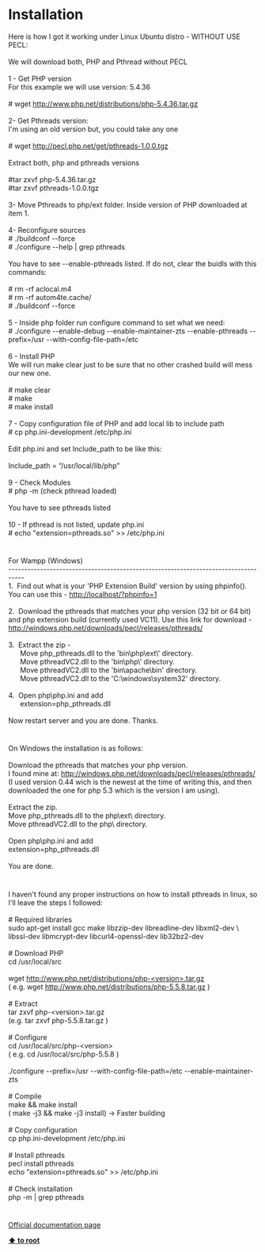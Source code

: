 # Installation




<div class="phpcode"><span class="html">
Here is how I got it working under Linux Ubuntu distro - WITHOUT USE PECL:<br><br>We will download both, PHP and Pthread without PECL<br><br>1 - Get PHP version<br>For this example we will use version: 5.4.36<br><br># wget <a href="http://www.php.net/distributions/php-5.4.36.tar.gz" rel="nofollow" target="_blank">http://www.php.net/distributions/php-5.4.36.tar.gz</a><br><br>2- Get Pthreads version:<br>I&apos;m using an old version but, you could take any one<br><br># wget <a href="http://pecl.php.net/get/pthreads-1.0.0.tgz" rel="nofollow" target="_blank">http://pecl.php.net/get/pthreads-1.0.0.tgz</a><br><br>Extract both, php and pthreads versions<br><br>#tar zxvf php-5.4.36.tar.gz<br>#tar zxvf pthreads-1.0.0.tgz <br><br>3- Move Pthreads to php/ext folder. Inside version of PHP downloaded at item 1.<br><br>4- Reconfigure sources<br># ./buildconf --force<br># ./configure --help | grep pthreads<br><br>You have to see --enable-pthreads listed. If do not, clear the buidls with this commands:<br><br># rm -rf aclocal.m4<br># rm -rf autom4te.cache/<br># ./buildconf --force<br><br>5 - Inside php folder run configure command to set what we need:<br># ./configure --enable-debug --enable-maintainer-zts --enable-pthreads --prefix=/usr --with-config-file-path=/etc<br><br>6 - Install PHP<br>We will run make clear just to be sure that no other crashed build will mess our new one.<br><br># make clear <br># make<br># make install<br><br>7 - Copy configuration file of PHP and add local lib to include path<br># cp php.ini-development /etc/php.ini<br><br>Edit php.ini and set Include_path to be like this:<br><br>Include_path = &#x201C;/usr/local/lib/php&#x201D;<br><br>9 - Check Modules<br># php -m (check pthread loaded)<br><br>You have to see pthreads listed<br><br>10 - If pthread is not listed, update php.ini<br># echo &quot;extension=pthreads.so&quot; &gt;&gt; /etc/php.ini</span>
</div>
  

#


<div class="phpcode"><span class="html">
For Wampp (Windows)<br>-----------------------------------------------------------------------------------<br>1.&#xA0; Find out what is your &apos;PHP Extension Build&apos; version by using phpinfo(). You can use this - <a href="http://localhost/?phpinfo=1" rel="nofollow" target="_blank">http://localhost/?phpinfo=1</a><br><br>2.&#xA0; Download the pthreads that matches your php version (32 bit or 64 bit) and php extension build (currently used VC11). Use this link for download - <a href="http://windows.php.net/downloads/pecl/releases/pthreads/" rel="nofollow" target="_blank">http://windows.php.net/downloads/pecl/releases/pthreads/</a> <br><br>3.&#xA0; Extract the zip -<br>&#xA0; &#xA0; &#xA0; Move php_pthreads.dll to the &apos;bin\php\ext\&apos; directory.<br>&#xA0; &#xA0; &#xA0; Move pthreadVC2.dll to the &apos;bin\php\&apos; directory.<br>&#xA0; &#xA0; &#xA0; Move pthreadVC2.dll to the &apos;bin\apache\bin&apos; directory.<br>&#xA0; &#xA0; &#xA0; Move pthreadVC2.dll to the &apos;C:\windows\system32&apos; directory.<br><br>4.&#xA0; Open php\php.ini and add<br>&#xA0; &#xA0; &#xA0; extension=php_pthreads.dll<br><br>Now restart server and you are done. Thanks.</span>
</div>
  

#


<div class="phpcode"><span class="html">
On Windows the installation is as follows:<br><br>Download the pthreads that matches your php version.<br>I found mine at: <a href="http://windows.php.net/downloads/pecl/releases/pthreads/" rel="nofollow" target="_blank">http://windows.php.net/downloads/pecl/releases/pthreads/</a><br>(I used version 0.44 wich is the newest at the time of writing this, and then downloaded the one for php 5.3 which is the version I am using).<br><br>Extract the zip.<br>Move php_pthreads.dll to the php\ext\ directory.<br>Move pthreadVC2.dll to the php\ directory.<br><br>Open php\php.ini and add<br>extension=php_pthreads.dll<br><br>You are done.</span>
</div>
  

#


<div class="phpcode"><span class="html">
I haven&apos;t found any proper instructions on how to install pthreads in linux, so I&apos;ll leave the steps I followed:<br><br># Required libraries<br>sudo apt-get install gcc make libzzip-dev libreadline-dev libxml2-dev \<br>libssl-dev libmcrypt-dev libcurl4-openssl-dev lib32bz2-dev <br><br># Download PHP<br>cd /usr/local/src<br><br>wget <a href="http://www.php.net/distributions/php-&lt;version&gt;.tar.gz" rel="nofollow" target="_blank">http://www.php.net/distributions/php-&lt;version&gt;.tar.gz</a><br>( e.g. wget <a href="http://www.php.net/distributions/php-5.5.8.tar.gz" rel="nofollow" target="_blank">http://www.php.net/distributions/php-5.5.8.tar.gz</a> )<br><br># Extract<br>tar zxvf php-&lt;version&gt;.tar.gz<br>(e.g. tar zxvf php-5.5.8.tar.gz )<br><br># Configure<br>cd /usr/local/src/php-&lt;version&gt;<br>( e.g. cd /usr/local/src/php-5.5.8 )<br><br>./configure --prefix=/usr --with-config-file-path=/etc --enable-maintainer-zts<br><br># Compile<br>make &amp;&amp; make install<br>( make -j3 &amp;&amp; make -j3 install) -&gt; Faster building<br><br># Copy configuration<br>cp php.ini-development /etc/php.ini<br><br># Install pthreads<br>pecl install pthreads<br>echo &quot;extension=pthreads.so&quot; &gt;&gt; /etc/php.ini<br><br># Check installation<br>php -m | grep pthreads</span>
</div>
  

#

[Official documentation page](https://www.php.net/manual/en/pthreads.installation.php)

**[⬆ to root](/)**